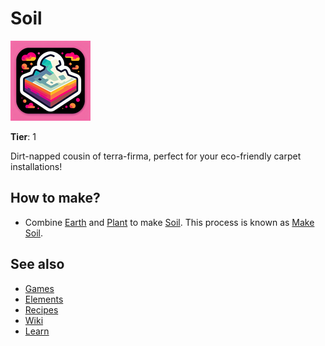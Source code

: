 # Soil

![](../images/item.soil.png)

**Tier**: 1

Dirt-napped cousin of terra-firma, perfect for your eco-friendly carpet installations!

## How to make?

* Combine [Earth](/wiki/elements/earth) and [Plant](/wiki/elements/plant) to make [Soil](/wiki/elements/soil). This process is known as [Make Soil](/wiki/recipes/make-soil).

## See also

* [Games](/wiki/games)
* [Elements](/wiki/elements)
* [Recipes](/wiki/recipes)
* [Wiki](/wiki/index)
* [Learn](/learn/index)